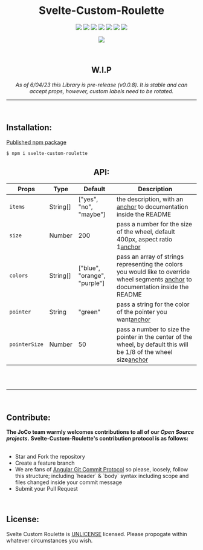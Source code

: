 <h1 align="center"><b>Svelte-Custom-Roulette</b></h1>

<p align="center">
  <a href="./UNLICENSE" target="blank"><img src="https://img.shields.io/badge/license-UNLICENSE-blue?style=plastic"></img></a>
  <a href="https://github.com/jor-col/svelte-custom-roulette" target="blank"><img src="https://img.shields.io/github/commit-activity/w/jor-col/svelte-custom-roulette?style=plastic"></img></a>
  <a href="https://github.com/jor-col/svelte-custom-roulette" target="blank"><img src="https://img.shields.io/github/contributors/jor-col/svelte-custom-roulette?style=plastic"></img></a>
  <a href="https://github.com/jor-col/svelte-custom-roulette" target="blank"><img src="https://img.shields.io/github/languages/count/jor-col/svelte-custom-roulette?style=plastic&color=orange"></img></a>
  <a href="https://github.com/jor-col/svelte-custom-roulette" target="blank"><img src="https://img.shields.io/github/search/jor-col/svelte-custom-roulette/goto?style=plastic"></img></a>
  <a href="https://github.com/jor-col/svelte-custom-roulette" target="blank"><img src="https://img.shields.io/github/languages/code-size/jor-col/svelte-custom-roulette?style=plastic"></img></a>
  <a href="https://github.com/jor-col/svelte-custom-roulette" target="blank"><img src="https://img.shields.io/github/directory-file-count/jor-col/svelte-custom-roulette?color=green&style=plastic"></img></a>
</p>
<p align="center">
  <a href="https://github.com/jor-col/svelte-custom-roulette" target="blank"><img src="https://img.shields.io/github/forks/jor-col/svelte-custom-roulette?style=social"></img></a>
</p>
<br />
<div align="center">
  <h2><b>W.I.P</b></h2>
  <i>As of 6/04/23 this Library is pre-release (v0.0.8). It is stable and can accept props, however, custom labels need to be rotated.</i>
</div>

<hr />
<br />

<h2><b>Installation:</b></h2>
<a href="https://www.npmjs.com/package/svelte-custom-roulette" target="blank">Published npm package</a>
<br />

```javascript
$ npm i svelte-custom-roulette
```

<div class="table-container" align="center">
  <h2><b>API:</b></h2>
  <article itemprop="text">
    <table>
      <thead>
        <tr>
          <th>Props</th>
          <th>Type</th>
          <th>Default</th>
          <th>Description</th>
        </tr>
      </thead>
      <tbody>
        <tr>
          <td><code>items</code></td>
          <td>String[]</td>
          <td>["yes", "no", "maybe"]</td>
          <td>the description, with an <a href="#API">anchor</a> to documentation inside the README</td>
        </tr>
        <tr>
          <td><code>size</code></td>
          <td>Number</td>
          <td>200</td>
          <td>pass a number for the size of the wheel, default 400px, aspect ratio 1<a href="#API">anchor</a></td>
        </tr>
        <tr>
          <td><code>colors</code></td>
          <td>String[]</td>
          <td>["blue", "orange", "purple"]</td>
          <td>pass an array of strings representing the colors you would like to override wheel segments <a href="#API">anchor</a> to documentation inside the README</td>
        </tr>
        <tr>
          <td><code>pointer</code></td>
          <td>String</td>
          <td>"green"</td>
          <td>pass a string for the color of the pointer you want<a href="#API">anchor</a></td>
        </tr>
        <tr>
          <td><code>pointerSize</code></td>
          <td>Number</td>
          <td>50</td>
          <td>pass a number to size the pointer in the center of the wheel, by default this will be 1/8 of the wheel size<a href="#API">anchor</a></td>
        </tr>
      </tbody>
    </table>
  </article>
</div>
<br />
<br />
<hr />
<br />
<h2><b>Contribute:</b></h2>
<b>The JoCo team warmly welcomes contributions to all of our <em>Open Source projects</em>.</b>
<b>Svelte-Custom-Roulette's contribution protocol is as follows:</b>
<br />
<ul>
<br />
  <li>Star and Fork the repository</li>
  <li>Create a feature branch</li>
  <li>We are fans of <a href="https://github.com/angular/angular.js/blob/master/DEVELOPERS.md#-git-commit-guidelines">Angular Git Commit Protocol</a> so please, loosely, follow this structure; including `header` & `body` syntax including scope and files changed inside your commit message</li>
  <li>Submit your Pull Request</li>
</ul>

<br />
<h2><b>License:</b></h2>
Svelte Custom Roulette is <a href="http://unlicense.org/">UNLICENSE</a> licensed. Please propogate within whatever circumstances you wish.

<!-- [UNLICENSE](/UNLICENSE) -->

<!-- license -->

<!-- [![License](https://img.shields.io/badge/license-UNLICENSE-blue?style=plastic)](./UNLICENSE) -->

<!-- commits -->

<!-- [![License](https://img.shields.io/github/commit-activity/w/jor-col/svelte-custom-roulette?style=plastic)](./README) -->

<!-- contributors -->

<!-- [![License](https://img.shields.io/github/contributors/jor-col/svelte-custom-roulette?style=plastic)](./README) -->

<!-- languages -->

<!-- [![License](https://img.shields.io/github/languages/count/jor-col/svelte-custom-roulette?style=plastic&color=orange)](./README) -->

<!-- goto visits -->

<!-- [![License](https://img.shields.io/github/search/jor-col/svelte-custom-roulette/goto?style=plastic)](./README) -->

<!-- size -->

<!-- [![License](https://img.shields.io/github/languages/code-size/jor-col/svelte-custom-roulette?style=plastic)](./README) -->

<!-- files -->

<!-- [![License](https://img.shields.io/github/directory-file-count/jor-col/svelte-custom-roulette?color=green&style=plastic)](./README) -->

<!-- forks -->

<!-- [![License](https://img.shields.io/github/forks/jor-col/svelte-custom-roulette?style=social)](./README) -->
